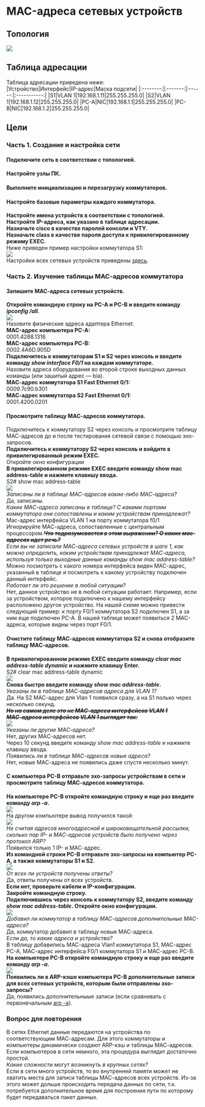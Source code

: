 # MAC-адреса сетевых устройств
## Топология  
![](Topology_mac.png)  
## Таблица адресации  
Таблица адресации приведена ниже:  
|Устройство|Интерфейс|IP-адрес|Маска подсети|
|:--------:|:-------:|:------:|:-----------:|
|S1|VLAN 1|192.168.1.11|255.255.255.0|
|S2|VLAN 1|192.168.1.12|255.255.255.0|
|PC-A|NIC|192.168.1.1|255.255.255.0|
|PC-B|NIC|192.168.1.2|255.255.255.0|

## Цели  
### Часть 1. Создание и настройка сети  
#### Подключите сеть в соответствии с топологией.  
#### Настройте узлы ПК.  
#### Выполните инициализацию и перезагрузку коммутаторов.  
#### Настройте базовые параметры каждого коммутатора.  
**Настройте имена устройств в соответствии с топологией.**  
**Настройте IP-адреса, как указано в таблице адресации.**  
**Назначьте cisco в качестве паролей консоли и VTY.**  
**Назначьте class в качестве пароля доступа к привилегированному режиму EXEC.**  
Ниже приведен пример настройки коммутатора S1:  
![](configure_S1.png)  
Настройки всех сетевых устройств приведены [здесь](Configs/).  
### Часть 2. Изучение таблицы МАС-адресов коммутатора  
#### Запишите МАС-адреса сетевых устройств.  
**Откройте командную строку на PC-A и PC-B и введите команду *ipconfig /all.***  
![](ipconfig_all_PC-A_and_PC-B.png)  
Назовите физические адреса адаптера Ethernet.  
**MAC-адрес компьютера PC-A:**  
0001.4288.1316  
**MAC-адрес компьютера PC-B:**  
0002.4A6D.905D  
**Подключитесь к коммутаторам S1 и S2 через консоль и введите команду *show interface F0/1* на каждом коммутаторе.**  
Назовите адреса оборудования во второй строке выходных данных команды (или зашитый адрес — bia).  
**МАС-адрес коммутатора S1 Fast Ethernet 0/1:**  
0009.7c90.b301  
**МАС-адрес коммутатора S2 Fast Ethernet 0/1:**  
0001.4200.0201  
#### Просмотрите таблицу МАС-адресов коммутатора.  
Подключитесь к коммутатору S2 через консоль и просмотрите таблицу МАС-адресов до и после тестирования сетевой связи с помощью эхо-запросов.  
**Подключитесь к коммутатору S2 через консоль и войдите в привилегированный режим EXEC.**  
Откройте окно конфигурации  
**В привилегированном режиме EXEC введите команду show mac address-table и нажмите клавишу ввода.**  
S2# show mac address-table  
![](show_mac_sddress-table_S1_and_S2.png)  
_Записаны ли в таблице МАС-адресов какие-либо МАС-адреса?_  
Да, записаны.  
_Какие МАС-адреса записаны в таблице? С какими портами коммутатора они сопоставлены и каким устройствам принадлежат?_  
Mac-адрес интерфейса VLAN 1 на порту коммутатора f0/1  
Игнорируйте МАС-адреса, сопоставленные с центральным процессором.~~**_Что тодразумевается в этом выражении? О каких мас-адресах идет речь?_**~~  
_Если вы не записали МАС-адреса сетевых устройств в шаге 1, как можно определить, каким устройствам принадлежат МАС-адреса, используя только выходные данные команды *show mac address-table*?_  
Можно посмотреть с какого номера интерфейса виден МАС-адрес, указанный в таблице и посмотреть к какому устройству подключен данный интерфейс.  
_Работает ли это решение в любой ситуации?_  
Нет, данное устройство не в любой ситуации работает. Например, если за устройством, которое подключено к нашему интерфейсу расположено другое устройство. На нашей схеме можно привести следующий пример: к порту F0/1 коммутатора S2 подключен S1, а за ним еще подключен PC-A. В нашей таблице может появиться 2 МАС-адреса, которые видны через порт F0/1. 
#### Очистите таблицу МАС-адресов коммутатора S2 и снова отобразите таблицу МАС-адресов.  
**В привилегированном режиме EXEC введите команду *clear mac address-table dynamic* и нажмите клавишу Enter.**  
S2# clear mac address-table dynamic  
![](clear_mac_sddress-table_S1_and_S2.png)  
**Снова быстро введите команду *show mac address-table*.**  
_Указаны ли в таблице МАС-адресов адреса для VLAN 1?_  
Да. На S2 МАС-адрес для Vlan 1 появился сразу, а на S1 полько через несколько секунд.  
~~**_Но на самом деле это не МАС-адреса интерфейсов VLAN 1_**~~  
~~**_МАС-адреса интерфейсов VLAN 1 выглядят так:_**~~  
![](show_interfaces_vlan1.png)  
_Указаны ли другие МАС-адреса?_  
Нет, других MAС-адресов нет.  
Через 10 секунд введите команду *show mac address-table* и нажмите клавишу ввода.  
_Появились ли в таблице МАС-адресов новые адреса?_  
Нет, новые МАС-адреса не появились даже спустя несколько минут.  
#### С компьютера PC-B отправьте эхо-запросы устройствам в сети и просмотрите таблицу МАС-адресов коммутатора.  
**На компьютере PC-B откройте командную строку и еще раз введите команду *arp -a*.**  
![](arp-a_PC-B.png)  
На другом компьютере вывод получился такой:  
![](arp-a_work.png)  
_Не считая адресов многоадресной и широковещательной рассылки, сколько пар IP- и МАС-адресов устройств было получено через протокол ARP?_    
Появился только 1 IP- и МАС-адрес.   
**Из командной строки PC-B отправьте эхо-запросы на компьютер PC-A, а также коммутаторы S1 и S2.**  
![](ping_from_PC-B_to_PC-A_and_S1_and_S2.png)  
_От всех ли устройств получены ответы?_  
Да, ответы получены от всех устройств.  
**Если нет, проверьте кабели и IP-конфигурации.**  
**Закройте командную строку.**  
**Подключившись через консоль к коммутатору S2, введите команду *show mac address-table*. Откройте окно конфигурации.**  
![](show_mac_sddress-table_S2_after_ping_all_device.png)  
_Добавил ли коммутатор в таблицу МАС-адресов дополнительные МАС-адреса?_  
Да, коммутатор добавил в таблицу новые МАС-адреса.  
_Если да, то какие адреса и устройства?_  
 В таблицу добавились МАС-адреса Vlan1 коммутатора S1, МАС-адрес РС-А, МАС-адрес интерфейса F0/1 коммутатора S1 и МАС-адрес РС-В.
**На компьютере PC-B откройте командную строку и еще раз введите команду *arp -a*.**  
![](arp-a_PC-B_after_ping_all_device.png)  
**Появились ли в ARP-кэше компьютера PC-B дополнительные записи для всех сетевых устройств, которым были отправлены эхо-запросы?**  
Да, появились дополнительныые записи (если сравнивать с первонвчальным [arp -a](arp-a_PC-B.png)).  
### Вопрос для повторения  
В сетях Ethernet данные передаются на устройства по соответствующим МАС-адресам. Для этого коммутаторы и компьютеры динамически создают ARP-кэш и таблицы МАС-адресов. Если компьютеров в сети немного, эта процедура выглядит достаточно простой.  
_Какие сложности могут возникнуть в крупных сетях?_  
Если в сети много устройств, то во внутренней памяти может не хватить места для записи таблицы МАС-адресов всех устройств. Из-за этого может дольше происходить передача данных по сети, т.к. потребуется дополнительное время для построения пути по которому будет передаваться пакет данных.  

